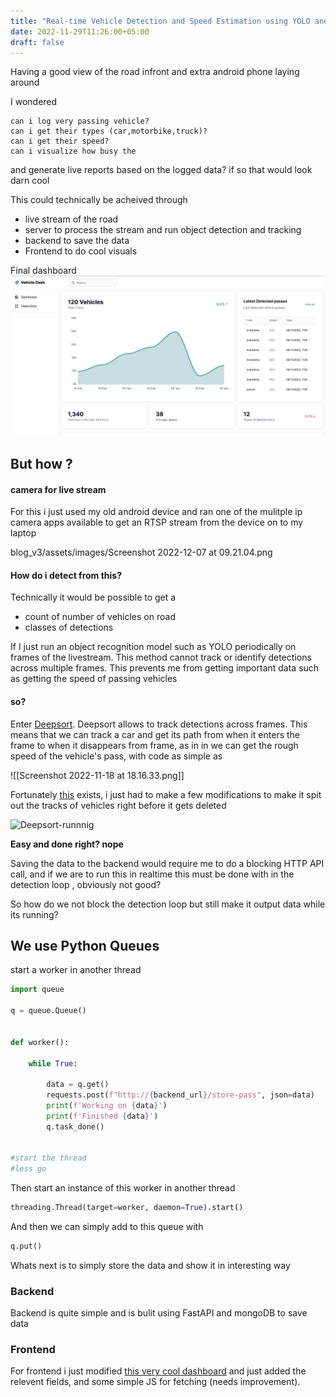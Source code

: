 ```yaml
---
title: "Real-time Vehicle Detection and Speed Estimation using YOLO and Deepsort"
date: 2022-11-29T11:26:00+05:00
draft: false
---
```








Having a good view of the road infront and extra android phone laying around  

I wondered 

```
can i log very passing vehicle?
can i get their types (car,motorbike,truck)?
can i get their speed?
can i visualize how busy the
```

and generate live reports based on the logged data? if so that would look darn cool


This could technically be acheived through

* live stream of the road 
* server to process the stream and run object detection and tracking
* backend to save the data
* Frontend to do cool visuals

Final dashboard
![web-dashboard](https://raw.githubusercontent.com/Dharisd/dharisd.github.io/main/assets/images/Screenshot%202022-11-14%20at%2000.30.58.png)

## But how ?

#### camera for live stream

For this i just used my old android device and ran one of the mulitple ip camera apps available to get an RTSP stream from the device on to my laptop

blog_v3/assets/images/Screenshot 2022-12-07 at 09.21.04.png


#### How do i detect from this?

Technically it would be possible to get a 

* count of number of vehicles on road 
* classes of detections 

If I just run an object recognition model such as YOLO periodically on frames of the livestream. This method cannot track or identify detections across multiple frames. This prevents me from getting important data such as getting the speed of passing vehicles

#### so?
Enter [Deepsort](https://arxiv.org/abs/1703.07402). Deepsort allows to track detections across frames. This means that we can track a car and get its path from when it enters the frame to when it disappears from frame, as in in we can get the rough speed of the vehicle's pass, with code as simple as

![[Screenshot 2022-11-18 at 18.16.33.png]]

Fortunately [this]([https://github.com/HowieMa/DeepSORT_YOLOv5_Pytorch]) exists, i just had to make a few modifications to make it spit out the tracks of vehicles right before it gets deleted


![Deepsort-runnnig](https://raw.githubusercontent.com/Dharisd/dharisd.github.io/main/assets/images/Screenshot%202022-12-07%20at%2010.23.37.png)

**Easy and done right? nope**

Saving the data to the backend would require me to do a blocking HTTP API call, and if we are to run this in realtime this must be done with in the detection loop , obviously not good?

So how do we not block the detection loop but still make it output data while its running?


## We use Python Queues
start a worker in another thread 

```python 
import queue

q = queue.Queue()

  
def worker():

	while True:

		data = q.get()
		requests.post(f"http://{backend_url}/store-pass", json=data)
		print(f'Working on {data}')
		print(f'Finished {data}')
		q.task_done()

  
#start the thread
#less go


```

Then start an instance of this worker in another thread 
```python
threading.Thread(target=worker, daemon=True).start()
```

And then we can simply add to this queue with
```python 
q.put()
```
Whats next is to simply store the data and show it in interesting way

### Backend 
Backend is quite simple and is bulit using FastAPI and mongoDB to save data 


### Frontend 


For frontend i just modified [this very cool dashboard](https://github.com/themesberg/tailwind-dashboard-windster/) and just added the relevent fields, and some simple JS for fetching (needs improvement).





